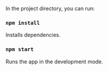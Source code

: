 In the project directory, you can run:

### `npm install`
Installs dependencies.
### `npm start`
Runs the app in the development mode.